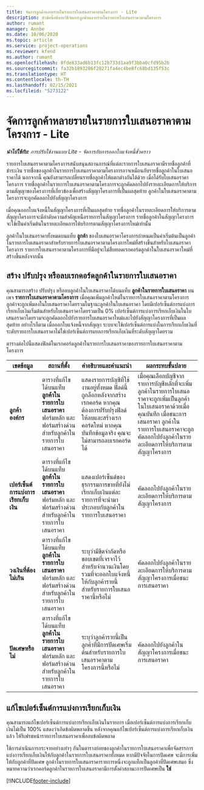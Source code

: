 ```yaml
---
title: จัดการลูกค้าหลายรายในรายการใบเสนอราคาตามโครงการ - Lite
description: หัวข้อนี้อธิบายวิธีจัดการลูกค้าหลายรายในรายการใบเสนอราคาตามโครงการ
author: rumant
manager: Annbe
ms.date: 10/06/2020
ms.topic: article
ms.service: project-operations
ms.reviewer: kfend
ms.author: rumant
ms.openlocfilehash: 0fde833ad6b13fc12b733d1aa9f3bba0cfd95b2b
ms.sourcegitcommit: fa32b1893286f20271fa4ec4be8fc68bd135f53c
ms.translationtype: HT
ms.contentlocale: th-TH
ms.lasthandoff: 02/15/2021
ms.locfileid: "5273122"
---
```

# <a name="manage-multiple-customers-on-project-based-quote-lines---lite"></a>จัดการลูกค้าหลายรายในรายการใบเสนอราคาตามโครงการ - Lite

_**นำไปใช้กับ:** การปรับใช้งานแบบ Lite - จัดการกับการออกใบแจ้งหนี้ชั่วคราว_

รายการใบเสนอราคาตามโครงการสนับสนุนสถานการณ์ที่แต่ละรายการใบเสนอราคามีรายชื่อลูกค้าที่ชำระเงิน รายชื่อของลูกค้าในรายการใบเสนอราคาตามโครงการอาจเหมือนกับรายชื่อลูกค้าในใบเสนอราคาได้ นอกจากนี้ คุณยังสามารถเปลี่ยนรายชื่อลูกค้าให้แตกต่างกันได้ด้วย เมื่อได้รับใบเสนอราคาโครงการ รายชื่อลูกค้าในรายการใบเสนอราคาตามโครงการจะถูกคัดลอกไปยังรายละเอียดการให้บริการตามสัญญาของโครงการที่เกี่ยวข้องเพื่อสร้างสัญญาโครงการที่เป็นผลสุดท้าย ลูกค้าในใบเสนอราคาตามโครงการจะถูกคัดลอกไปยังสัญญาโครงการ

เมื่อคุณออกใบแจ้งหนี้ในสัญญาโครงการที่เป็นผลสุดท้าย รายชื่อลูกค้าในรายละเอียดการให้บริการตามสัญญาโครงการจะมีลำดับความสำคัญเหนือรายการในสัญญาโครงการ รายชื่อลูกค้าในสัญญาโครงการจะใช้เป็นค่าเริ่มต้นในรายละเอียดการให้บริการตามสัญญาโครงการใหม่เท่านั้น

ลูกค้าในใบเสนอราคาทั้งหมดบนแท็บ **ลูกค้า** ของใบเสนอราคาโครงการกำหนดเป็นค่าเริ่มต้นเป็นลูกค้าในรายการใบเสนอราคาสำหรับรายการใบเสนอราคาตามโครงการใหม่ที่สร้างขึ้นสำหรับใบเสนอราคาโครงการ รายการใบเสนอราคาตามโครงการที่มีอยู่จะไม่สืบทอดเรกคอร์ดลูกค้าในใบเสนอราคาใหม่ที่สร้างขึ้นหลังจากนั้น

## <a name="create-update-or-delete-a-quote-line-customer-record"></a>สร้าง ปรับปรุง หรือลบเรกคอร์ดลูกค้าในรายการใบเสนอราคา

คุณสามารถสร้าง ปรับปรุง หรือลบลูกค้าในใบเสนอราคาได้บนแท็บ **ลูกค้าในรายการใบเสนอราคา** บนเพจ **รายการใบเสนอราคาตามโครงการ** เมื่อคุณเพิ่มลูกค้าใหม่ในรายการใบเสนอราคาตามโครงการ ลูกค้าจะถูกเพิ่มลงในใบเสนอราคาโดยรวมในฐานะลูกค้าในใบเสนอราคา โดยมีเปอร์เซ็นต์การแบ่งการเรียกเก็บเงินเริ่มต้นสำหรับใบเสนอราคาโดยรวมเป็น 0% เปอร์เซ็นต์การแบ่งการเรียกเก็บเงินในใบเสนอราคาโดยรวมจะถูกคัดลอกไปยังรายการใบเสนอราคาใหม่และไปยังสัญญาโครงการที่เป็นผลสุดท้าย อย่างไรก็ตาม เมื่อออกใบแจ้งหนี้จากสัญญา ระบบจะใช้เปอร์เซ็นต์การแบ่งในการเรียกเก็บเงินที่ระดับรายการใบเสนอราคาไม่ใช่เปอร์เซ็นต์การแยกการเรียกเก็บเงินที่ระดับสัญญาโดยรวม 

ตารางต่อไปนี้แสดงฟิลด์ในเรกคอร์ดลูกค้าในรายการใบเสนอราคาของรายการใบเสนอราคาตามโครงการ

| เขตข้อมูล | สถานที่ตั้ง | คำอธิบายและคำแนะนำ | ผลกระทบขั้นปลาย |
| --- | --- | --- | --- |
| **ลูกค้าองค์กร** | ตารางที่แก้ไขได้บนแท็บ **ลูกค้าในรายการใบเสนอราคา** ฟอร์มหลัก และฟอร์มสร้างด่วนสำหรับลูกค้าในรายการใบเสนอราคา | แสดงรายการบัญชีที่ใช้งานอยู่ทั้งหมด ฟิลด์นี้ถูกล็อกหลังจากสร้างเรกคอร์ด หากคุณต้องการปรับปรุงฟิลด์ ให้ลบและสร้างเรกคอร์ดใหม่ หากคุณบันทึกข้อมูลจริง คุณจะไม่สามารถลบเรกคอร์ดได้ | เมื่อคุณเลือกบัญชีจากรายการบัญชีหลักที่จะเพิ่ม ลูกค้าในรายการใบเสนอราคาจะถูกเพิ่มเป็นลูกค้าในใบเสนอราคาด้วยเมื่อคุณบันทึก เมื่อชนะการเสนอราคา ลูกค้าในรายการใบเสนอราคาจะถูกคัดลอกไปยังลูกค้าในรายละเอียดการให้บริการตามสัญญาโครงการ |
| **เปอร์เซ็นต์การแบ่งการเรียกเก็บเงิน** | ตารางที่แก้ไขได้บนแท็บ **ลูกค้าในรายการใบเสนอราคา** ฟอร์มหลัก และฟอร์มสร้างด่วนสำหรับลูกค้าในรายการใบเสนอราคา | แสดงเปอร์เซ็นต์ของธุรกรรมการขายที่ยังไม่เรียกเก็บเงินแต่ละรายการที่จะนำมาประกอบกับลูกค้าในรายการใบเสนอราคา | คัดลอกไปยังลูกค้าในรายละเอียดการให้บริการตามสัญญาโครงการ |
| **วงเงินที่ต้องไม่เกิน** | ตารางที่แก้ไขได้บนแท็บ **ลูกค้าในรายการใบเสนอราคา** ฟอร์มหลัก และฟอร์มสร้างด่วนสำหรับลูกค้าในรายการใบเสนอราคา | ระบุว่ามีขีดจำกัดหรือขอบเขตที่เจรจาไว้สำหรับจำนวนเงินโดยรวมที่จะออกใบแจ้งหนี้ให้กับลูกค้ารายนี้สำหรับรายการใบเสนอราคานี้หรือไม่ | คัดลอกไปยังลูกค้าในรายละเอียดการให้บริการตามสัญญาโครงการเมื่อชนะการเสนอราคา |
| **ปัดเศษหรือไม่** | ตารางที่แก้ไขได้บนแท็บ **ลูกค้าในรายการใบเสนอราคา** ฟอร์มหลัก และฟอร์มสร้างด่วนสำหรับลูกค้าในรายการใบเสนอราคา | ระบุว่าลูกค้ารายนี้เป็นลูกค้าที่มีการปัดเศษเริ่มต้นสำหรับรายการใบเสนอราคาตามโครงการนี้หรือไม่ | คัดลอกไปยังลูกค้าในสัญญาโครงการเมื่อชนะการเสนอราคา |

## <a name="edit-billing-split-percentages"></a>แก้ไขเปอร์เซ็นต์การแบ่งการเรียกเก็บเงิน

คุณสามารถแก้ไขเปอร์เซ็นต์การแบ่งการเรียกเก็บเงินในรายการ เมื่อเปอร์เซ็นต์การแบ่งการเรียกเก็บเงินไม่เป็น 100% แสดงว่าเกิดข้อผิดพลาดขึ้น หลังจากคุณแก้ไขเปอร์เซ็นต์การแบ่งการเรียกเก็บเงินแล้ว ให้รีเฟรชหน้ารายการใบเสนอราคาเพื่อลบข้อผิดพลาด

ใช้การดำเนินการกระจายอย่างเท่าๆ กันในตารางย่อยของลูกค้าในรายการใบเสนอราคาเพื่อจัดสรรการแบ่งการเรียกเก็บเงินให้กับลูกค้าในรายการใบเสนอราคาทั้งหมด หากมีปัจจัยในการปัดเศษ จะมีการเพิ่มให้กับลูกค้าที่ปัดเศษ ลูกค้าในรายการใบเสนอราคารายการหนึ่งจะถูกแท็กเป็นลูกค้าที่ปัดเศษเสมอ ซึ่งหมายความว่าเรกคอร์ดลูกค้าในรายการใบเสนอราคามีการตั้งค่าสถานะการปัดเศษเป็น **ใช่** 


[!INCLUDE[footer-include](../../includes/footer-banner.md)]